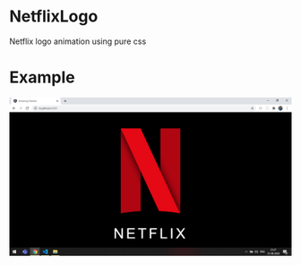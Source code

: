 # NetflixLogo
Netflix logo animation using pure css

# Example
![Attachment Added](https://github.com/AdamShafiSyed/NetflixLogo/blob/master/images/Screenshot%20(190).png)
